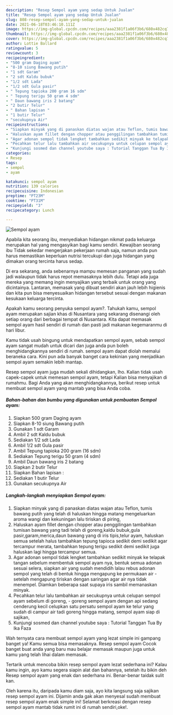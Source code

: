 ```yaml
---
description: "Resep Sempol ayam yang sedap Untuk Jualan"
title: "Resep Sempol ayam yang sedap Untuk Jualan"
slug: 808-resep-sempol-ayam-yang-sedap-untuk-jualan
date: 2021-06-18T03:46:10.111Z
image: https://img-global.cpcdn.com/recipes/aaa2381f1a06f3b6/680x482cq70/sempol-ayam-foto-resep-utama.jpg
thumbnail: https://img-global.cpcdn.com/recipes/aaa2381f1a06f3b6/680x482cq70/sempol-ayam-foto-resep-utama.jpg
cover: https://img-global.cpcdn.com/recipes/aaa2381f1a06f3b6/680x482cq70/sempol-ayam-foto-resep-utama.jpg
author: Lottie Ballard
ratingvalue: 5
reviewcount: 3
recipeingredient:
- "500 gram Daging ayam"
- "8-10 siung Bawang putih"
- "1 sdt Garam"
- "2 sdt Kaldu bubuk"
- "1/2 sdt Lada"
- "1/2 sdt Gula pasir"
- " Tepung tapioka 200 gram 16 sdm"
- " Tepung terigu 50 gram 4 sdm"
- " Daun bawang iris 2 batang"
- "2 butir Telur"
- " Bahan lapisan "
- "1 butir Telur"
- "secukupnya Air"
recipeinstructions:
- "Siapkan minyak yang di panaskan diatas wajan atau Teflon, tumis bawang putih yang telah di haluskan hingga matang mengeluarkan aroma wangi dan kekuningan lalu tiriskan di piring,"
- "Haluskan ayam fillet dengan chopper atau penggilingan tambahkan tumisan bawang yang tadi telah di goreng,kaldu bubuk,gula pasir,garam,merica,daun bawang yang di iris tipis,telur ayam, haluskan semua setelah halus tambahkan tepung tapioca sedikit demi sedikit agar tercampur merata, tambahkan tepung terigu sedikit demi sedikit juga haluskan lagi hingga tercampur semua."
- "Agar adonan sempol tidak lengket tambahkan sedikit minyak ke telapak tangan sebelum membentuk sempol ayam nya, bentuk semua adonan sesuai selera, siapkan air yang sudah mendidih lalau rebus adonan sempol yang telah di bentuk hingga mengapung ke permukaan air setelah mengapung tiriskan dengan saringan agar air nya tidak menempel. Diamkan beberapa saat supaya iris sambil memanaskan minyak."
- "Pecahkan telur lalu tambahkan air secukupnya untuk celupan sempol ayam sebelum di goreng, goreng sempol ayam dengan api sedang cenderung kecil celupkan satu persatu sempol ayam ke telur yang sudah di campur air tadi goreng hingga matang, sempol ayam siap di sajikan,"
- "Kunjungi sosmed dan channel youtube saya : Tutorial Tanggan Tua By Ika Faza"
categories:
- Resep
tags:
- sempol
- ayam

katakunci: sempol ayam 
nutrition: 139 calories
recipecuisine: Indonesian
preptime: "PT23M"
cooktime: "PT31M"
recipeyield: "3"
recipecategory: Lunch

---
```



![Sempol ayam](https://img-global.cpcdn.com/recipes/aaa2381f1a06f3b6/680x482cq70/sempol-ayam-foto-resep-utama.jpg)

Apabila kita seorang ibu, menyediakan hidangan nikmat pada keluarga merupakan hal yang mengasyikan bagi kamu sendiri. Kewajiban seorang ibu Tidak sekedar mengerjakan pekerjaan rumah saja, namun anda pun harus memastikan keperluan nutrisi tercukupi dan juga hidangan yang dimakan orang tercinta harus sedap.

Di era  sekarang, anda sebenarnya mampu memesan panganan yang sudah jadi walaupun tidak harus repot memasaknya lebih dulu. Tetapi ada juga mereka yang memang ingin menyajikan yang terbaik untuk orang yang dicintainya. Lantaran, memasak yang dibuat sendiri akan jauh lebih higienis dan kita pun bisa menyesuaikan hidangan tersebut sesuai dengan makanan kesukaan keluarga tercinta. 



Apakah kamu seorang penyuka sempol ayam?. Tahukah kamu, sempol ayam merupakan sajian khas di Nusantara yang sekarang disenangi oleh setiap orang dari berbagai tempat di Nusantara. Kita dapat memasak sempol ayam hasil sendiri di rumah dan pasti jadi makanan kegemaranmu di hari libur.

Kamu tidak usah bingung untuk mendapatkan sempol ayam, sebab sempol ayam sangat mudah untuk dicari dan juga anda pun boleh menghidangkannya sendiri di rumah. sempol ayam dapat diolah memalui beraneka cara. Kini pun ada banyak banget cara kekinian yang menjadikan sempol ayam semakin lebih mantap.

Resep sempol ayam juga mudah sekali dihidangkan, lho. Kalian tidak usah capek-capek untuk memesan sempol ayam, tetapi Kalian bisa menyajikan di rumahmu. Bagi Anda yang akan menghidangkannya, berikut resep untuk membuat sempol ayam yang mantab yang bisa Anda coba.

<!--inarticleads1-->

##### Bahan-bahan dan bumbu yang digunakan untuk pembuatan Sempol ayam:

1. Siapkan 500 gram Daging ayam
1. Siapkan 8-10 siung Bawang putih
1. Gunakan 1 sdt Garam
1. Ambil 2 sdt Kaldu bubuk
1. Sediakan 1/2 sdt Lada
1. Ambil 1/2 sdt Gula pasir
1. Ambil  Tepung tapioka 200 gram (16 sdm)
1. Sediakan  Tepung terigu 50 gram (4 sdm)
1. Ambil  Daun bawang iris 2 batang
1. Siapkan 2 butir Telur
1. Siapkan  Bahan lapisan :
1. Sediakan 1 butir Telur
1. Gunakan secukupnya Air




<!--inarticleads2-->

##### Langkah-langkah menyiapkan Sempol ayam:

1. Siapkan minyak yang di panaskan diatas wajan atau Teflon, tumis bawang putih yang telah di haluskan hingga matang mengeluarkan aroma wangi dan kekuningan lalu tiriskan di piring,
1. Haluskan ayam fillet dengan chopper atau penggilingan tambahkan tumisan bawang yang tadi telah di goreng,kaldu bubuk,gula pasir,garam,merica,daun bawang yang di iris tipis,telur ayam, haluskan semua setelah halus tambahkan tepung tapioca sedikit demi sedikit agar tercampur merata, tambahkan tepung terigu sedikit demi sedikit juga haluskan lagi hingga tercampur semua.
1. Agar adonan sempol tidak lengket tambahkan sedikit minyak ke telapak tangan sebelum membentuk sempol ayam nya, bentuk semua adonan sesuai selera, siapkan air yang sudah mendidih lalau rebus adonan sempol yang telah di bentuk hingga mengapung ke permukaan air - setelah mengapung tiriskan dengan saringan agar air nya tidak menempel. Diamkan beberapa saat supaya iris sambil memanaskan minyak.
1. Pecahkan telur lalu tambahkan air secukupnya untuk celupan sempol ayam sebelum di goreng, - goreng sempol ayam dengan api sedang cenderung kecil celupkan satu persatu sempol ayam ke telur yang sudah di campur air tadi goreng hingga matang, sempol ayam siap di sajikan,
1. Kunjungi sosmed dan channel youtube saya : Tutorial Tanggan Tua By Ika Faza




Wah ternyata cara membuat sempol ayam yang lezat simple ini gampang banget ya! Kamu semua bisa memasaknya. Resep sempol ayam Cocok banget buat anda yang baru mau belajar memasak maupun juga untuk kamu yang telah lihai dalam memasak.

Tertarik untuk mencoba bikin resep sempol ayam lezat sederhana ini? Kalau kamu ingin, ayo kamu segera siapin alat dan bahannya, setelah itu bikin deh Resep sempol ayam yang enak dan sederhana ini. Benar-benar taidak sulit kan. 

Oleh karena itu, daripada kamu diam saja, ayo kita langsung saja sajikan resep sempol ayam ini. Dijamin anda gak akan menyesal sudah membuat resep sempol ayam enak simple ini! Selamat berkreasi dengan resep sempol ayam mantab tidak rumit ini di rumah sendiri,oke!.

